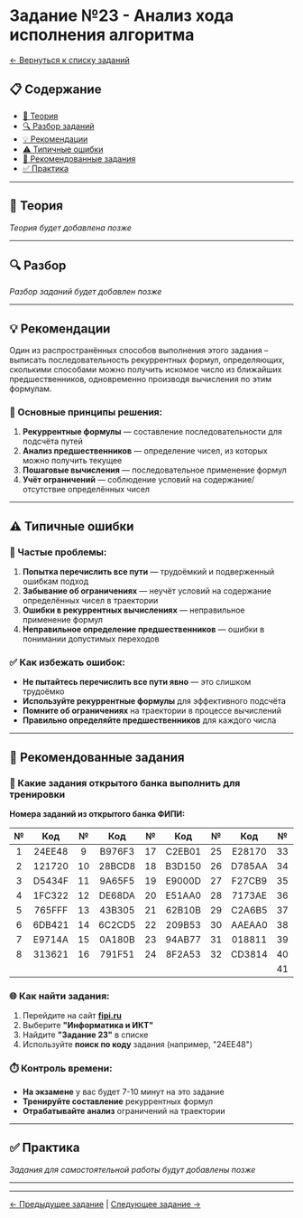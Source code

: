# Задание №23 - Анализ хода исполнения алгоритма

[← Вернуться к списку заданий](../README.md)

## 📋 Содержание
- [📖 Теория](#теория)
- [🔍 Разбор заданий](#разбор)
- [💡 Рекомендации](#рекомендации)
- [⚠️ Типичные ошибки](#типичные-ошибки)
- [📝 Рекомендованные задания](#рекомендованные-задания)
- [✅ Практика](#практика)

---

## 📖 Теория

*Теория будет добавлена позже*

---

## 🔍 Разбор

*Разбор заданий будет добавлен позже*

---

## 💡 Рекомендации

Один из распространённых способов выполнения этого задания – выписать последовательность рекуррентных формул, определяющих, сколькими способами можно получить искомое число из ближайших предшественников, одновременно производя вычисления по этим формулам.

### 🔧 Основные принципы решения:

1. **Рекуррентные формулы** — составление последовательности для подсчёта путей
2. **Анализ предшественников** — определение чисел, из которых можно получить текущее
3. **Пошаговые вычисления** — последовательное применение формул
4. **Учёт ограничений** — соблюдение условий на содержание/отсутствие определённых чисел

---

## ⚠️ Типичные ошибки

### 🚫 Частые проблемы:

1. **Попытка перечислить все пути** — трудоёмкий и подверженный ошибкам подход
2. **Забывание об ограничениях** — неучёт условий на содержание определённых чисел в траектории
3. **Ошибки в рекуррентных вычислениях** — неправильное применение формул
4. **Неправильное определение предшественников** — ошибки в понимании допустимых переходов

### ✅ Как избежать ошибок:

- **Не пытайтесь перечислить все пути явно** — это слишком трудоёмко
- **Используйте рекуррентные формулы** для эффективного подсчёта
- **Помните об ограничениях** на траектории в процессе вычислений
- **Правильно определяйте предшественников** для каждого числа

---

## 📝 Рекомендованные задания

### 🔗 Какие задания открытого банка выполнить для тренировки

**Номера заданий из открытого банка ФИПИ:**

| № | Код | № | Код | № | Код | № | Код | № | Код |
|:-:|:-:|:-:|:-:|:-:|:-:|:-:|:-:|:-:|:-:|
| 1 | 24EE48 | 9 | B976F3 | 17 | C2EB01 | 25 | E28170 | 33 | EC38B4 |
| 2 | 121720 | 10 | 28BCD8 | 18 | B3D150 | 26 | D785AA | 34 | 3F3DA7 |
| 3 | D5434F | 11 | 9A65F5 | 19 | E9000D | 27 | F27CB9 | 35 | 4DC91D |
| 4 | 1FC322 | 12 | DE68DA | 20 | E51AA0 | 28 | 7173AE | 36 | 498BC0 |
| 5 | 765FFF | 13 | 43B305 | 21 | 62B10B | 29 | C2A6B5 | 37 | 007C14 |
| 6 | 6DB421 | 14 | 6C2CD5 | 22 | 209B53 | 30 | AAEAA0 | 38 | E1D1CF |
| 7 | E9714A | 15 | 0A180B | 23 | 94AB77 | 31 | 018811 | 39 | 0B1894 |
| 8 | 313621 | 16 | 791F51 | 24 | 8F2A53 | 32 | CD3814 | 40 | 0CCF9C |
|   |        |    |        |    |        |    |        | 41 | C0C817 |

### 🌐 Как найти задания:

1. Перейдите на сайт **[fipi.ru](https://fipi.ru/ege/otkrytyy-bank-zadaniy-ege)**
2. Выберите **"Информатика и ИКТ"**
3. Найдите **"Задание 23"** в списке
4. Используйте **поиск по коду** задания (например, "24EE48")

### ⏱️ Контроль времени:

- **На экзамене** у вас будет 7-10 минут на это задание
- **Тренируйте составление** рекуррентных формул
- **Отрабатывайте анализ** ограничений на траектории

---

## ✅ Практика

*Задания для самостоятельной работы будут добавлены позже*

---

---

[← Предыдущее задание](task-22.md) | [Следующее задание →](task-24.md)
